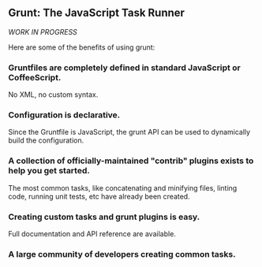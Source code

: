 ## Grunt: The JavaScript Task Runner

_WORK IN PROGRESS_

Here are some of the benefits of using grunt:

### Gruntfiles are completely defined in standard JavaScript or CoffeeScript.
No XML, no custom syntax.

### Configuration is declarative.
Since the Gruntfile is JavaScript, the grunt API can be used to dynamically build the configuration.

### A collection of officially-maintained "contrib" plugins exists to help you get started.
The most common tasks, like concatenating and minifying files, linting code, running unit tests, etc have already been created.

### Creating custom tasks and grunt plugins is easy.
Full documentation and API reference are available.

### A large community of developers creating common tasks.
